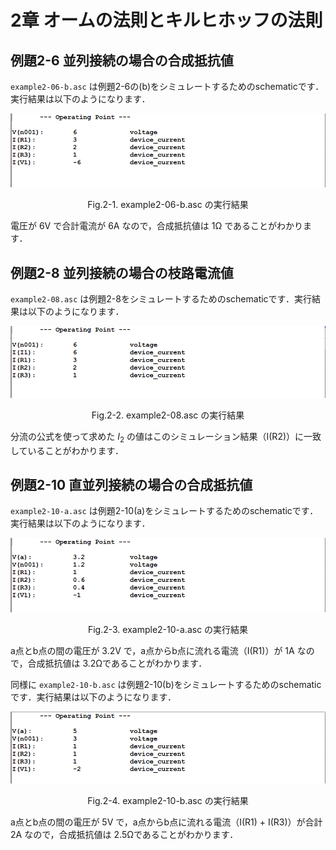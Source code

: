 # 2章 オームの法則とキルヒホッフの法則

## 例題2-6 並列接続の場合の合成抵抗値

`example2-06-b.asc` は例題2-6の(b)をシミュレートするためのschematicです．実行結果は以下のようになります．

![/results/02/example2-06-b.png](/results/02/example2-06-b.png)
<p align="center"> Fig.2-1. example2-06-b.asc の実行結果 </p>

電圧が 6V で合計電流が 6A なので，合成抵抗値は 1Ω であることがわかります．

## 例題2-8 並列接続の場合の枝路電流値

`example2-08.asc` は例題2-8をシミュレートするためのschematicです．実行結果は以下のようになります．

![/results/02/example2-08.png](/results/02/example2-08.png)
<p align="center"> Fig.2-2. example2-08.asc の実行結果 </p>

分流の公式を使って求めた $I_{2}$ の値はこのシミュレーション結果（I(R2)）に一致していることがわかります．

## 例題2-10 直並列接続の場合の合成抵抗値

`example2-10-a.asc` は例題2-10(a)をシミュレートするためのschematicです．実行結果は以下のようになります．

![/results/02/example2-10-a.png](/results/02/example2-10-a.png)
<p align="center"> Fig.2-3. example2-10-a.asc の実行結果</p>

a点とb点の間の電圧が 3.2V で，a点からb点に流れる電流（I(R1)）が 1A なので，合成抵抗値は 3.2Ωであることがわかります．

同様に `example2-10-b.asc` は例題2-10(b)をシミュレートするためのschematicです．実行結果は以下のようになります．

![/results/02/example2-10-b.png](/results/02/example2-10-b.png)
<p align="center"> Fig.2-4. example2-10-b.asc の実行結果</p>

a点とb点の間の電圧が 5V で，a点からb点に流れる電流（I(R1) + I(R3)）が合計 2A なので，合成抵抗値は 2.5Ωであることがわかります．
